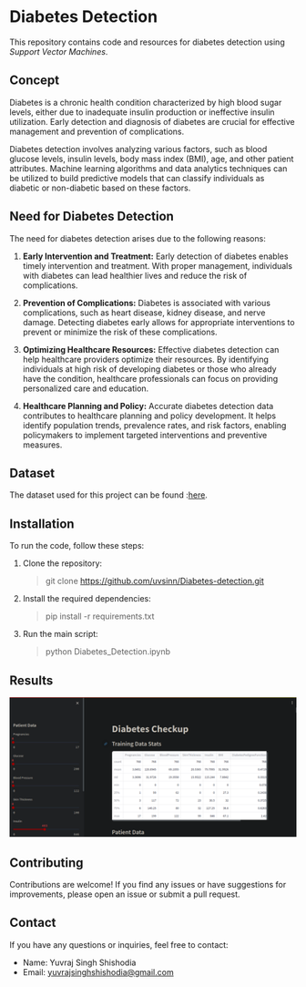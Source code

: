 # Diabetes Detection

This repository contains code and resources for diabetes detection using *Support Vector Machines*.

## Concept

Diabetes is a chronic health condition characterized by high blood sugar levels, either due to inadequate insulin production or ineffective insulin utilization. Early detection and diagnosis of diabetes are crucial for effective management and prevention of complications.

Diabetes detection involves analyzing various factors, such as blood glucose levels, insulin levels, body mass index (BMI), age, and other patient attributes. Machine learning algorithms and data analytics techniques can be utilized to build predictive models that can classify individuals as diabetic or non-diabetic based on these factors.

## Need for Diabetes Detection

The need for diabetes detection arises due to the following reasons:

1. **Early Intervention and Treatment:** Early detection of diabetes enables timely intervention and treatment. With proper management, individuals with diabetes can lead healthier lives and reduce the risk of complications.

2. **Prevention of Complications:** Diabetes is associated with various complications, such as heart disease, kidney disease, and nerve damage. Detecting diabetes early allows for appropriate interventions to prevent or minimize the risk of these complications.

3. **Optimizing Healthcare Resources:** Effective diabetes detection can help healthcare providers optimize their resources. By identifying individuals at high risk of developing diabetes or those who already have the condition, healthcare professionals can focus on providing personalized care and education.

4. **Healthcare Planning and Policy:** Accurate diabetes detection data contributes to healthcare planning and policy development. It helps identify population trends, prevalence rates, and risk factors, enabling policymakers to implement targeted interventions and preventive measures.

## Dataset

The dataset used for this project can be found :[here](https://drive.google.com/file/d/1wokfbUEhAtJxpZgpx3VIAEpP_Vn4nHHW/view?usp=sharing).

## Installation

To run the code, follow these steps:

1. Clone the repository:
   >git clone https://github.com/uvsinn/Diabetes-detection.git
   
2. Install the required dependencies:
   >pip install -r requirements.txt
   
3. Run the main script:
   >python Diabetes_Detection.ipynb

## Results

<img src="results/1.png" width="1200"/>

   
## Contributing

Contributions are welcome! If you find any issues or have suggestions for improvements, please open an issue or submit a pull request.

## Contact

If you have any questions or inquiries, feel free to contact:

- Name: Yuvraj Singh Shishodia
- Email: yuvrajsinghshishodia@gmail.com

